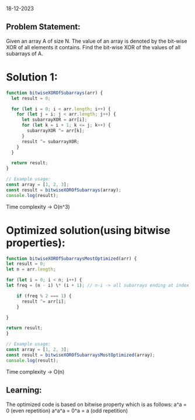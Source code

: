 18-12-2023

## Problem Statement:

Given an array A of size N. The value of an array is denoted by the bit-wise XOR of all elements it contains. Find the bit-wise XOR of the values of all subarrays of A.

# Solution 1:

```javascript
function bitwiseXOROfSubarrays(arr) {
  let result = 0;

  for (let i = 0; i < arr.length; i++) {
    for (let j = i; j < arr.length; j++) {
      let subarrayXOR = arr[i];
      for (let k = i + 1; k <= j; k++) {
        subarrayXOR ^= arr[k];
      }
      result ^= subarrayXOR;
    }
  }

  return result;
}

// Example usage:
const array = [1, 2, 3];
const result = bitwiseXOROfSubarrays(array);
console.log(result);
```

Time complexity -> O(n^3)

# Optimized solution(using bitwise properties):

```javascript
function bitwiseXOROfSubarraysMostOptimized(arr) {
let result = 0;
let n = arr.length;

for (let i = 0; i < n; i++) {
let freq = (n - i) \* (i + 1); // n-i -> all subarrays ending at index i(elements to right of i) i+1 -> subarrays starting at i(elements to left of i)

    if (freq % 2 === 1) {
      result ^= arr[i];
    }

}

return result;
}

// Example usage:
const array = [1, 2, 3];
const result = bitwiseXOROfSubarraysMostOptimized(array);
console.log(result);
```

Time complexity -> O(n)

## Learning:

The optimized code is based on bitwise property which is as follows:
a^a = 0 (even repetition)
a^a^a = 0^a = a (odd repetition)
